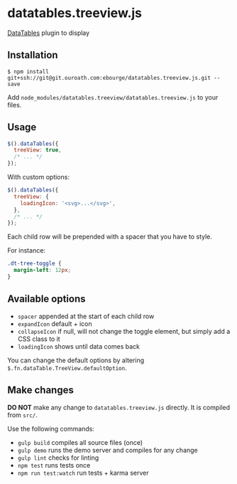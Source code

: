 # datatables.treeview.js

[DataTables](https://datatables.net/) plugin to display

## Installation

```
$ npm install git+ssh://git@git.ouroath.com:ebourge/datatables.treeview.js.git --save
```

Add `node_modules/datatables.treeview/datatables.treeview.js` to your files.

## Usage

```javascript
$().dataTables({
  treeView: true,
  /* ... */
});
```

With custom options:
```javascript
$().dataTables({
  treeView: {
    loadingIcon: '<svg>...</svg>',
  },
  /* ... */
});
```

Each child row will be prepended with a spacer that you have to style.

For instance:
```css
.dt-tree-toggle {
  margin-left: 12px;
}
```

## Available options

* `spacer` appended at the start of each child row
* `expandIcon` default + icon
* `collapseIcon` if null, will not change the toggle element, but simply add a CSS class to it
* `loadingIcon` shows until data comes back

You can change the default options by altering `$.fn.dataTable.TreeView.defaultOption`.

## Make changes

**DO NOT** make any change to `datatables.treeview.js` directly. It is compiled from `src/`.

Use the following commands:

* `gulp build` compiles all source files (once)
* `gulp demo` runs the demo server and compiles for any change
* `gulp lint` checks for linting
* `npm test` runs tests once
* `npm run test:watch` run tests + karma server

